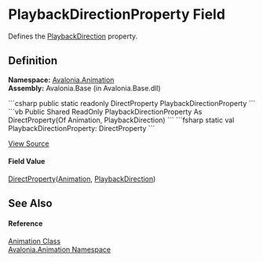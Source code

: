 # PlaybackDirectionProperty Field


Defines the <a href="P_Avalonia_Animation_Animation_PlaybackDirection">PlaybackDirection</a> property.



## Definition
**Namespace:** <a href="N_Avalonia_Animation">Avalonia.Animation</a>  
**Assembly:** Avalonia.Base (in Avalonia.Base.dll)

<Tabs groupId="api-code-preview">
<TabItem value="csharp" label="C#">
```csharp
public static readonly DirectProperty<Animation, PlaybackDirection> PlaybackDirectionProperty
```
</TabItem>
<TabItem value="vb" label="VB">
```vb
Public Shared ReadOnly PlaybackDirectionProperty As DirectProperty(Of Animation, PlaybackDirection)
```
</TabItem>
<TabItem value="fsharp" label="F#">
```fsharp
static val PlaybackDirectionProperty: DirectProperty<Animation, PlaybackDirection>
```
</TabItem>
</Tabs>



<a href="https://github.com/AvaloniaUI/Avalonia/tree/master/src/Avalonia.Base/Animation/Animation.AnimatorRegistry.cs" title="View the source code">View Source</a>



#### Field Value
<a href="T_Avalonia_DirectProperty_2">DirectProperty</a>(<a href="T_Avalonia_Animation_Animation">Animation</a>, <a href="T_Avalonia_Animation_PlaybackDirection">PlaybackDirection</a>)

## See Also


#### Reference
<a href="T_Avalonia_Animation_Animation">Animation Class</a>  
<a href="N_Avalonia_Animation">Avalonia.Animation Namespace</a>  

